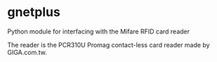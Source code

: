 gnetplus
========

Python module for interfacing with the Mifare RFID card reader

The reader is the PCR310U Promag contact-less card reader made by GIGA.com.tw.
